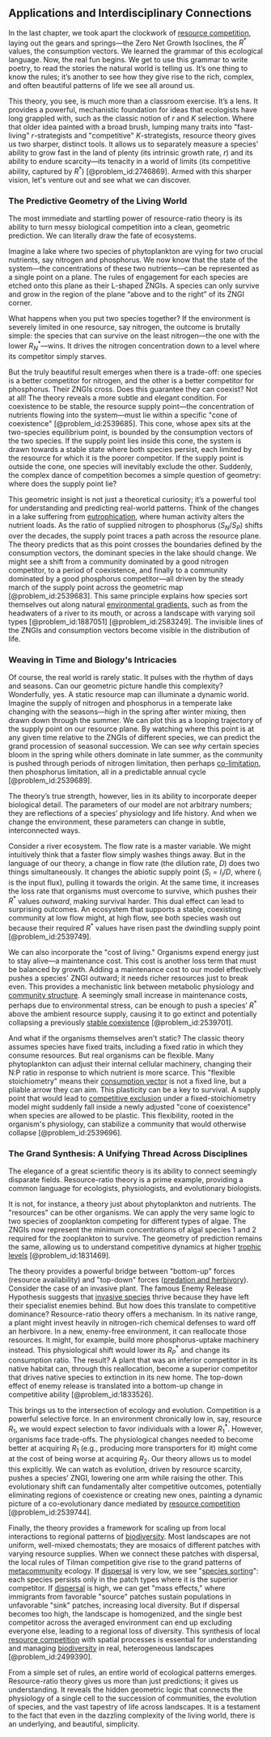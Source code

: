 ## Applications and Interdisciplinary Connections

In the last chapter, we took apart the clockwork of [resource competition](@article_id:190831), laying out the gears and springs—the Zero Net Growth Isoclines, the $R^*$ values, the consumption vectors. We learned the grammar of this ecological language. Now, the real fun begins. We get to use this grammar to write poetry, to read the stories the natural world is telling us. It’s one thing to know the rules; it’s another to see how they give rise to the rich, complex, and often beautiful patterns of life we see all around us.

This theory, you see, is much more than a classroom exercise. It’s a lens. It provides a powerful, mechanistic foundation for ideas that ecologists have long grappled with, such as the classic notion of $r$ and $K$ selection. Where that older idea painted with a broad brush, lumping many traits into "fast-living" $r$-strategists and "competitive" $K$-strategists, resource theory gives us two sharper, distinct tools. It allows us to separately measure a species' ability to grow fast in the land of plenty (its intrinsic growth rate, $r$) and its ability to endure scarcity—its tenacity in a world of limits (its competitive ability, captured by $R^*$) [@problem_id:2746869]. Armed with this sharper vision, let's venture out and see what we can discover.

### The Predictive Geometry of the Living World

The most immediate and startling power of resource-ratio theory is its ability to turn messy biological competition into a clean, geometric prediction. We can literally draw the fate of ecosystems.

Imagine a lake where two species of phytoplankton are vying for two crucial nutrients, say nitrogen and phosphorus. We now know that the state of the system—the concentrations of these two nutrients—can be represented as a single point on a plane. The rules of engagement for each species are etched onto this plane as their L-shaped ZNGIs. A species can only survive and grow in the region of the plane “above and to the right” of its ZNGI corner.

What happens when you put two species together? If the environment is severely limited in one resource, say nitrogen, the outcome is brutally simple: the species that can survive on the least nitrogen—the one with the lower $R^*_{N}$—wins. It drives the nitrogen concentration down to a level where its competitor simply starves.

But the truly beautiful result emerges when there is a trade-off: one species is a better competitor for nitrogen, and the other is a better competitor for phosphorus. Their ZNGIs cross. Does this guarantee they can coexist? Not at all! The theory reveals a more subtle and elegant condition. For coexistence to be stable, the resource supply point—the concentration of nutrients flowing into the system—must lie within a specific "cone of coexistence" [@problem_id:2539685]. This cone, whose apex sits at the two-species equilibrium point, is bounded by the consumption vectors of the two species. If the supply point lies inside this cone, the system is drawn towards a stable state where both species persist, each limited by the resource for which it is the poorer competitor. If the supply point is outside the cone, one species will inevitably exclude the other. Suddenly, the complex dance of competition becomes a simple question of geometry: where does the supply point lie?

This geometric insight is not just a theoretical curiosity; it’s a powerful tool for understanding and predicting real-world patterns. Think of the changes in a lake suffering from [eutrophication](@article_id:197527), where human activity alters the nutrient loads. As the ratio of supplied nitrogen to phosphorus ($S_N/S_P$) shifts over the decades, the supply point traces a path across the resource plane. The theory predicts that as this point crosses the boundaries defined by the consumption vectors, the dominant species in the lake should change. We might see a shift from a community dominated by a good nitrogen competitor, to a period of coexistence, and finally to a community dominated by a good phosphorus competitor—all driven by the steady march of the supply point across the geometric map [@problem_id:2539683]. This same principle explains how species sort themselves out along natural [environmental gradients](@article_id:182811), such as from the headwaters of a river to its mouth, or across a landscape with varying soil types [@problem_id:1887051] [@problem_id:2583249]. The invisible lines of the ZNGIs and consumption vectors become visible in the distribution of life.

### Weaving in Time and Biology's Intricacies

Of course, the real world is rarely static. It pulses with the rhythm of days and seasons. Can our geometric picture handle this complexity? Wonderfully, yes. A static resource map can illuminate a dynamic world. Imagine the supply of nitrogen and phosphorus in a temperate lake changing with the seasons—high in the spring after winter mixing, then drawn down through the summer. We can plot this as a looping trajectory of the supply point on our resource plane. By watching where this point is at any given time relative to the ZNGIs of different species, we can predict the grand procession of seasonal succession. We can see *why* certain species bloom in the spring while others dominate in late summer, as the community is pushed through periods of nitrogen limitation, then perhaps [co-limitation](@article_id:180282), then phosphorus limitation, all in a predictable annual cycle [@problem_id:2539689].

The theory’s true strength, however, lies in its ability to incorporate deeper biological detail. The parameters of our model are not arbitrary numbers; they are reflections of a species' physiology and life history. And when we change the environment, these parameters can change in subtle, interconnected ways.

Consider a river ecosystem. The flow rate is a master variable. We might intuitively think that a faster flow simply washes things away. But in the language of our theory, a change in flow rate (the dilution rate, $D$) does two things simultaneously. It changes the abiotic supply point ($S_i = I_i/D$, where $I_i$ is the input flux), pulling it towards the origin. At the same time, it increases the loss rate that organisms must overcome to survive, which pushes their $R^*$ values *outward*, making survival harder. This dual effect can lead to surprising outcomes. An ecosystem that supports a stable, coexisting community at low flow might, at high flow, see both species wash out because their required $R^*$ values have risen past the dwindling supply point [@problem_id:2539749].

We can also incorporate the "cost of living." Organisms expend energy just to stay alive—a maintenance cost. This cost is another loss term that must be balanced by growth. Adding a maintenance cost to our model effectively pushes a species' ZNGI outward; it needs richer resources just to break even. This provides a mechanistic link between metabolic physiology and [community structure](@article_id:153179). A seemingly small increase in maintenance costs, perhaps due to environmental stress, can be enough to push a species’ $R^*$ above the ambient resource supply, causing it to go extinct and potentially collapsing a previously [stable coexistence](@article_id:169680) [@problem_id:2539701].

And what if the organisms themselves aren't static? The classic theory assumes species have fixed traits, including a fixed ratio in which they consume resources. But real organisms can be flexible. Many phytoplankton can adjust their internal cellular machinery, changing their N:P ratio in response to which nutrient is more scarce. This "flexible stoichiometry" means their [consumption vector](@article_id:189264) is not a fixed line, but a pliable arrow they can aim. This plasticity can be a key to survival. A supply point that would lead to [competitive exclusion](@article_id:166001) under a fixed-stoichiometry model might suddenly fall inside a newly adjusted "cone of coexistence" when species are allowed to be plastic. This flexibility, rooted in the organism's physiology, can stabilize a community that would otherwise collapse [@problem_id:2539696].

### The Grand Synthesis: A Unifying Thread Across Disciplines

The elegance of a great scientific theory is its ability to connect seemingly disparate fields. Resource-ratio theory is a prime example, providing a common language for ecologists, physiologists, and evolutionary biologists.

It is not, for instance, a theory just about phytoplankton and nutrients. The "resources" can be other organisms. We can apply the very same logic to two species of zooplankton competing for different types of algae. The ZNGIs now represent the minimum concentrations of algal species 1 and 2 required for the zooplankton to survive. The geometry of prediction remains the same, allowing us to understand competitive dynamics at higher [trophic levels](@article_id:138225) [@problem_id:1831469].

The theory provides a powerful bridge between "bottom-up" forces (resource availability) and "top-down" forces ([predation and herbivory](@article_id:181928)). Consider the case of an invasive plant. The famous Enemy Release Hypothesis suggests that [invasive species](@article_id:273860) thrive because they have left their specialist enemies behind. But how does this translate to competitive dominance? Resource-ratio theory offers a mechanism. In its native range, a plant might invest heavily in nitrogen-rich chemical defenses to ward off an herbivore. In a new, enemy-free environment, it can reallocate those resources. It might, for example, build more phosphorus-uptake machinery instead. This physiological shift would lower its $R^*_{P}$ and change its consumption ratio. The result? A plant that was an inferior competitor in its native habitat can, through this reallocation, become a superior competitor that drives native species to extinction in its new home. The top-down effect of enemy release is translated into a bottom-up change in competitive ability [@problem_id:1833526].

This brings us to the intersection of ecology and evolution. Competition is a powerful selective force. In an environment chronically low in, say, resource $R_1$, we would expect selection to favor individuals with a lower $R_1^*$. However, organisms face trade-offs. The physiological changes needed to become better at acquiring $R_1$ (e.g., producing more transporters for it) might come at the cost of being worse at acquiring $R_2$. Our theory allows us to model this explicitly. We can watch as evolution, driven by resource scarcity, pushes a species’ ZNGI, lowering one arm while raising the other. This evolutionary shift can fundamentally alter competitive outcomes, potentially eliminating regions of coexistence or creating new ones, painting a dynamic picture of a co-evolutionary dance mediated by [resource competition](@article_id:190831) [@problem_id:2539744].

Finally, the theory provides a framework for scaling up from local interactions to regional patterns of [biodiversity](@article_id:139425). Most landscapes are not uniform, well-mixed chemostats; they are mosaics of different patches with varying resource supplies. When we connect these patches with dispersal, the local rules of Tilman competition give rise to the grand patterns of [metacommunity](@article_id:185407) ecology. If [dispersal](@article_id:263415) is very low, we see "[species sorting](@article_id:152269)": each species persists only in the patch types where it is the superior competitor. If [dispersal](@article_id:263415) is high, we can get "mass effects," where immigrants from favorable "source" patches sustain populations in unfavorable "sink" patches, increasing local diversity. But if dispersal becomes too high, the landscape is homogenized, and the single best competitor across the averaged environment can end up excluding everyone else, leading to a regional loss of diversity. This synthesis of local [resource competition](@article_id:190831) with spatial processes is essential for understanding and managing [biodiversity](@article_id:139425) in real, heterogeneous landscapes [@problem_id:2499390].

From a simple set of rules, an entire world of ecological patterns emerges. Resource-ratio theory gives us more than just predictions; it gives us understanding. It reveals the hidden geometric logic that connects the physiology of a single cell to the succession of communities, the evolution of species, and the vast tapestry of life across landscapes. It is a testament to the fact that even in the dazzling complexity of the living world, there is an underlying, and beautiful, simplicity.